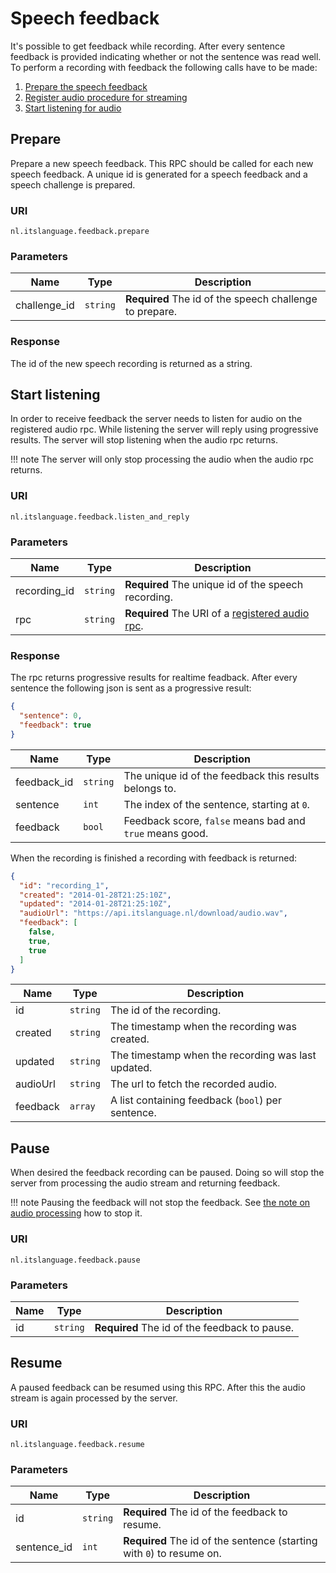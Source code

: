 # Speech feedback

It's possible to get feedback while recording. After every sentence feedback is
provided indicating whether or not the sentence was read well.
To perform a recording with feedback the following calls have to be made:

1. [Prepare the speech feedback](#prepare)
2. [Register audio procedure for streaming](wamp.md#register-audio-procedure)
3. [Start listening for audio](#listen)


## Prepare

Prepare a new speech feedback. This RPC should be called for each new speech
feedback. A unique id is generated for a speech feedback and a speech challenge
is prepared.

### URI

```
nl.itslanguage.feedback.prepare
```

### Parameters

Name            | Type     | Description
----------------|----------|------------
challenge_id    | `string` | **Required** The id of the speech challenge to prepare.

### Response

The id of the new speech recording is returned as a string.


## Start listening

In order to receive feedback the server needs to listen for audio on the
registered audio rpc. While listening the server will reply using progressive
results.
The server will stop listening when the audio rpc returns.

!!! note
    The server will only stop processing the audio when the audio rpc returns.

### URI

```
nl.itslanguage.feedback.listen_and_reply
```

### Parameters

Name         | Type     | Description
-------------|----------|------------
recording_id | `string` | **Required** The unique id of the speech recording.
rpc          | `string` | **Required** The URI of a [registered audio rpc](wamp.md#register-audio-procedure).

### Response

The rpc returns progressive results for realtime feadback. After every sentence
the following json is sent as a progressive result:

```json
{
  "sentence": 0,
  "feedback": true
}
```

Name        | Type     | Description
------------|----------|------------
feedback_id | `string` | The unique id of the feedback this results belongs to.
sentence    | `int`    | The index of the sentence, starting at `0`.
feedback    | `bool`   | Feedback score, `false` means bad and `true` means good.

When the recording is finished a recording with feedback is returned:

```json
{
  "id": "recording_1",
  "created": "2014-01-28T21:25:10Z",
  "updated": "2014-01-28T21:25:10Z",
  "audioUrl": "https://api.itslanguage.nl/download/audio.wav",
  "feedback": [
    false,
    true,
    true
  ]
}
```

Name     | Type     | Description
---------|----------|------------
id       | `string` | The id of the recording.
created  | `string` | The timestamp when the recording was created.
updated  | `string` | The timestamp when the recording was last updated.
audioUrl | `string` | The url to fetch the recorded audio.
feedback | `array`  | A list containing feedback (`bool`) per sentence.


## Pause

When desired the feedback recording can be paused. Doing so will stop the
server from processing the audio stream and returning feedback.

!!! note
    Pausing the feedback will not stop the feedback. See
    [the note on audio processing](#start-listening) how to stop it.

### URI

```
nl.itslanguage.feedback.pause
```

### Parameters

Name | Type     | Description
-----|----------|------------
id   | `string` | **Required** The id of the feedback to pause.


## Resume

A paused feedback can be resumed using this RPC. After this the audio stream is
again processed by the server.

### URI

```
nl.itslanguage.feedback.resume
```

### Parameters

Name        | Type     | Description
------------|----------|------------
id          | `string` | **Required** The id of the feedback to resume.
sentence_id | `int`    | **Required** The id of the sentence (starting with `0`) to resume on.

